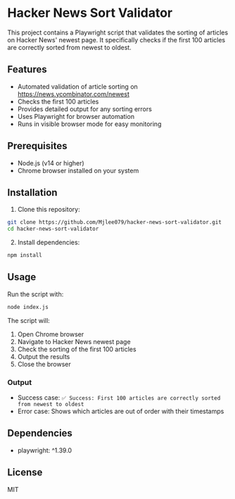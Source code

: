 # Hacker News Sort Validator

This project contains a Playwright script that validates the sorting of articles on Hacker News' newest page. It specifically checks if the first 100 articles are correctly sorted from newest to oldest.

## Features

- Automated validation of article sorting on https://news.ycombinator.com/newest
- Checks the first 100 articles
- Provides detailed output for any sorting errors
- Uses Playwright for browser automation
- Runs in visible browser mode for easy monitoring

## Prerequisites

- Node.js (v14 or higher)
- Chrome browser installed on your system

## Installation

1. Clone this repository:
```bash
git clone https://github.com/Mjlee079/hacker-news-sort-validator.git
cd hacker-news-sort-validator
```

2. Install dependencies:
```bash
npm install
```

## Usage

Run the script with:
```bash
node index.js
```

The script will:
1. Open Chrome browser
2. Navigate to Hacker News newest page
3. Check the sorting of the first 100 articles
4. Output the results
5. Close the browser

### Output

- Success case: `✅ Success: First 100 articles are correctly sorted from newest to oldest`
- Error case: Shows which articles are out of order with their timestamps

## Dependencies

- playwright: ^1.39.0

## License

MIT